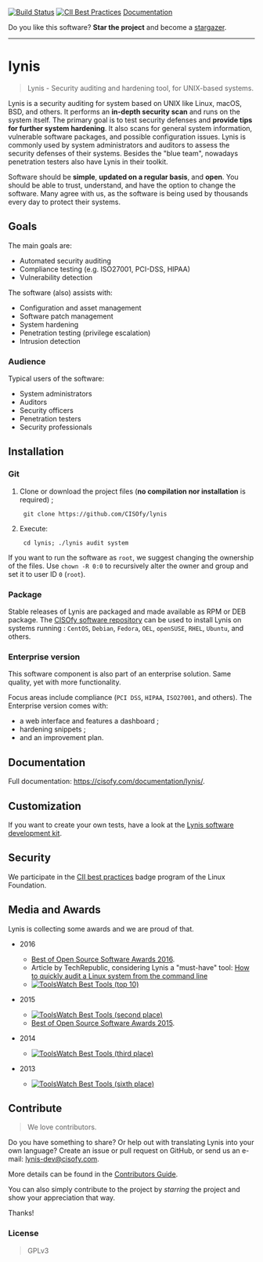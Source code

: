 
[![Build Status](https://travis-ci.org/CISOfy/lynis.svg?branch=master)](https://travis-ci.org/CISOfy/lynis)
[![CII Best Practices](https://bestpractices.coreinfrastructure.org/projects/96/badge)](https://bestpractices.coreinfrastructure.org/projects/96)
[Documentation]

[Documentation]: https://cisofy.com/documentation/lynis/

Do you like this software? **Star the project** and become a [stargazer](https://github.com/CISOfy/lynis/stargazers).

----

# lynis

> Lynis - Security auditing and hardening tool, for UNIX-based systems.

Lynis is a security auditing for system based on UNIX like Linux, macOS, BSD, and others. It performs an **in-depth security scan** and runs on the system itself. The primary goal is to test security defenses and **provide tips for further system hardening**. It also scans for general system information, vulnerable software packages, and possible configuration issues. Lynis is commonly used by system administrators and auditors to assess the security defenses of their systems. Besides the "blue team", nowadays penetration testers also have Lynis in their toolkit.

Software should be **simple**, **updated on a regular basis**, and **open**. You should be able to trust, understand, and have the option to change the software. Many agree with us, as the software is being used by thousands every day to protect their systems.

## Goals

The main goals are:
- Automated security auditing
- Compliance testing (e.g. ISO27001, PCI-DSS, HIPAA)
- Vulnerability detection

The software (also) assists with:
- Configuration and asset management
- Software patch management
- System hardening
- Penetration testing (privilege escalation)
- Intrusion detection

### Audience

Typical users of the software:
- System administrators
- Auditors
- Security officers
- Penetration testers
- Security professionals

## Installation

### Git

1. Clone or download the project files (**no compilation nor installation** is required) ;

        git clone https://github.com/CISOfy/lynis

2. Execute:

        cd lynis; ./lynis audit system

If you want to run the software as `root`, we suggest changing the ownership of the files. Use `chown -R 0:0` to recursively alter the owner and group and set it to user ID `0` (`root`).

### Package

Stable releases of Lynis are packaged and made available as RPM or DEB package. The [CISOfy software repository](https://packages.cisofy.com) can be used to install Lynis on systems running :
`CentOS`, `Debian`, `Fedora`, `OEL`, `openSUSE`, `RHEL`, `Ubuntu`, and others.

### Enterprise version

This software component is also part of an enterprise solution. Same quality, yet with more functionality.

Focus areas include compliance (`PCI DSS`, `HIPAA`, `ISO27001`, and others). The Enterprise version comes with:
* a web interface and features a dashboard ;
* hardening snippets ;
* and an improvement plan.

## Documentation
Full documentation: https://cisofy.com/documentation/lynis/.

## Customization
If you want to create your own tests, have a look at the [Lynis software development kit](https://github.com/CISOfy/lynis-sdk).

## Security
We participate in the [CII best practices](https://bestpractices.coreinfrastructure.org/projects/96) badge program of the Linux Foundation.

## Media and Awards
Lynis is collecting some awards and we are proud of that.

* 2016
  * [Best of Open Source Software Awards 2016](http://www.infoworld.com/article/3121251/open-source-tools/bossie-awards-2016-the-best-open-source-networking-and-security-software.html#slide13).
  * Article by TechRepublic, considering Lynis a "must-have" tool: [How to quickly audit a Linux system from the command line](http://www.techrepublic.com/article/how-to-quickly-audit-a-linux-system-from-the-command-line/)
  * [![ToolsWatch Best Tools (top 10)](https://www.toolswatch.org/badges/toptools/2016.svg)](https://www.toolswatch.org/2017/02/2016-top-security-tools-as-voted-by-toolswatch-org-readers/)

* 2015
  * [![ToolsWatch Best Tools (second place)](https://www.toolswatch.org/badges/toptools/2015.svg)](https://www.toolswatch.org/2016/02/2015-top-security-tools-as-voted-by-toolswatch-org-readers/)
  * [Best of Open Source Software Awards 2015](http://www.idgenterprise.com/news/press-release/infoworld-announces-the-2015-best-of-open-source-software-awards/).

* 2014
  * [![ToolsWatch Best Tools (third place)](https://www.toolswatch.org/badges/toptools/2014.svg)](https://www.toolswatch.org/2015/01/2014-top-security-tools-as-voted-by-toolswatch-org-readers/)

* 2013
  * [![ToolsWatch Best Tools (sixth place)](https://www.toolswatch.org/badges/toptools/2013.svg)](https://www.toolswatch.org/2013/12/2013-top-security-tools-as-voted-by-toolswatch-org-readers/)

## Contribute

> We love contributors.

Do you have something to share? Or help out with translating Lynis into your own language? Create an issue or pull request on GitHub, or send us an e-mail: lynis-dev@cisofy.com.

More details can be found in the [Contributors Guide](https://github.com/CISOfy/lynis/blob/master/CONTRIBUTING.md).

You can also simply contribute to the project by _starring_ the project and show your appreciation that way.

Thanks!

### License

> GPLv3
